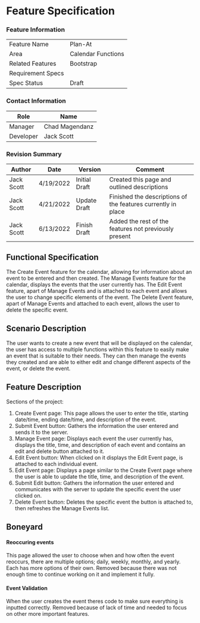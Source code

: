 # Feature Specification

### Feature Information
|||
|---|---|
|Feature Name|Plan-At|
|Area|Calendar Functions|
|Related Features|Bootstrap|
|Requirement Specs|
|Spec Status|Draft|

### Contact Information
|Role|Name|
|---|---|
|Manager|Chad Magendanz|
|Developer|Jack Scott|


### Revision Summary
|Author|Date|Version|Comment|
|---|---|---|---|
|Jack Scott|4/19/2022|Initial Draft|Created this page and outlined descriptions|
|Jack Scott|4/21/2022|Update Draft|Finished the descriptions of the features currently in place|
|Jack Scott|6/13/2022|Finish Draft|Added the rest of the features not previously present|

## Functional Specification
The Create Event feature for the calendar, allowing for information about an event to be entered and then created. The Manage Events feature for the calendar, displays the events that the user currently has. The Edit Event feature, apart of Manage Events and is attached to each event and allows the user to change specific elements of the event. The Delete Event feature, apart of Manage Events and attached to each event, allows the user to delete the specific event.

## Scenario Description

The user wants to create a new event that will be displayed on the calendar, the user has access to multiple functions within this feature to easily make an event that is suitable to their needs. They can then manage the events they created and are able to either edit and change different aspects of the event, or delete the event.

## Feature Description
Sections of the project:

1. Create Event page: This page allows the user to enter the title, starting date/time, ending date/time, and description of the event.
2. Submit Event button: Gathers the information the user entered and sends it to the server.
3. Manage Event page: Displays each event the user currently has, displays the title, time, and description of each event and contains an edit and delete button attached to it.
4. Edit Event button: When clicked on it displays the Edit Event page, is attached to each individual event.
5. Edit Event page: Displays a page similar to the Create Event page where the user is able to update the title, time, and description of the event.
6. Submit Edit button: Gathers the information the user entered and communicates with the server to update the specific event the user clicked on.
7. Delete Event button: Deletes the specific event the button is attached to, then refreshes the Manage Events list.

## Boneyard
#### Reoccuring events
This page allowed the user to choose when and how often the event reoccurs, there are multiple options; daily, weekly, monthly, and yearly. Each has more options of their own. Removed because there was not enough time to continue working on it and implement it fully.
#### Event Validation
When the user creates the event theres code to make sure everything is inputted correctly. Removed because of lack of time and needed to focus on other more important features.
